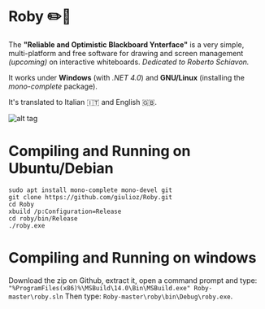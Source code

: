 # Roby :pencil2::page_facing_up:
The **"Reliable and Optimistic Blackboard Ynterface"** is a very simple, multi-platform and free software for drawing and screen management *(upcoming)* on interactive whiteboards. *Dedicated to Roberto Schiavon.*

It works under **Windows** (with *.NET 4.0*) and **GNU/Linux** (installing the *mono-complete* package).

It's translated to Italian :it: and English :uk:.

![alt tag](http://i65.tinypic.com/juxxrs.jpg)

# Compiling and Running on Ubuntu/Debian
```
sudo apt install mono-complete mono-devel git
git clone https://github.com/giulioz/Roby.git
cd Roby
xbuild /p:Configuration=Release
cd roby/bin/Release
./roby.exe
```

# Compiling and Running on windows
Download the zip on Github, extract it, open a command prompt and type:
```"%ProgramFiles(x86)%\MSBuild\14.0\Bin\MSBuild.exe" Roby-master\roby.sln```
Then type:
```Roby-master\roby\bin\Debug\roby.exe```.
